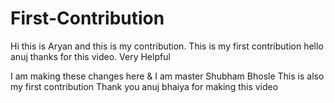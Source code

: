 # First-Contribution
Hi this is Aryan and this is my contribution.
This is my first contribution
hello anuj thanks for this video. Very Helpful





I am making these changes here & I am master Shubham Bhosle
This is also my first contribution
Thank you anuj bhaiya for making this video

